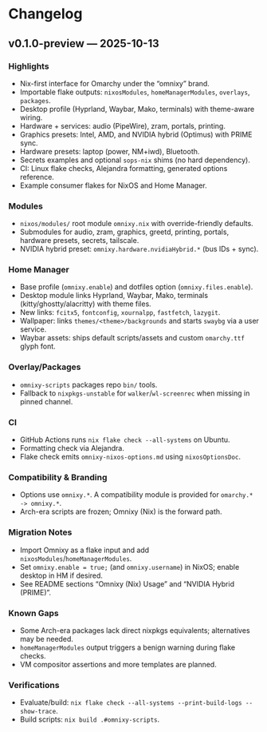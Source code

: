 # Changelog

## v0.1.0-preview — 2025-10-13

### Highlights
- Nix-first interface for Omarchy under the “omnixy” brand.
- Importable flake outputs: `nixosModules`, `homeManagerModules`, `overlays`, `packages`.
- Desktop profile (Hyprland, Waybar, Mako, terminals) with theme-aware wiring.
- Hardware + services: audio (PipeWire), zram, portals, printing.
- Graphics presets: Intel, AMD, and NVIDIA hybrid (Optimus) with PRIME sync.
- Hardware presets: laptop (power, NM+iwd), Bluetooth.
- Secrets examples and optional `sops-nix` shims (no hard dependency).
- CI: Linux flake checks, Alejandra formatting, generated options reference.
- Example consumer flakes for NixOS and Home Manager.

### Modules
- `nixos/modules/` root module `omnixy.nix` with override-friendly defaults.
- Submodules for audio, zram, graphics, greetd, printing, portals, hardware presets, secrets, tailscale.
- NVIDIA hybrid preset: `omnixy.hardware.nvidiaHybrid.*` (bus IDs + sync).

### Home Manager
- Base profile (`omnixy.enable`) and dotfiles option (`omnixy.files.enable`).
- Desktop module links Hyprland, Waybar, Mako, terminals (kitty/ghostty/alacritty) with theme files.
- New links: `fcitx5`, `fontconfig`, `xournalpp`, `fastfetch`, `lazygit`.
- Wallpaper: links `themes/<theme>/backgrounds` and starts `swaybg` via a user service.
- Waybar assets: ships default scripts/assets and custom `omarchy.ttf` glyph font.

### Overlay/Packages
- `omnixy-scripts` packages repo `bin/` tools.
- Fallback to `nixpkgs-unstable` for `walker`/`wl-screenrec` when missing in pinned channel.

### CI
- GitHub Actions runs `nix flake check --all-systems` on Ubuntu.
- Formatting check via Alejandra.
- Flake check emits `omnixy-nixos-options.md` using `nixosOptionsDoc`.

### Compatibility & Branding
- Options use `omnixy.*`. A compatibility module is provided for `omarchy.* -> omnixy.*`.
- Arch-era scripts are frozen; Omnixy (Nix) is the forward path.

### Migration Notes
- Import Omnixy as a flake input and add `nixosModules`/`homeManagerModules`.
- Set `omnixy.enable = true;` (and `omnixy.username`) in NixOS; enable desktop in HM if desired.
- See README sections “Omnixy (Nix) Usage” and “NVIDIA Hybrid (PRIME)”.

### Known Gaps
- Some Arch-era packages lack direct nixpkgs equivalents; alternatives may be needed.
- `homeManagerModules` output triggers a benign warning during flake checks.
- VM compositor assertions and more templates are planned.

### Verifications
- Evaluate/build: `nix flake check --all-systems --print-build-logs --show-trace`.
- Build scripts: `nix build .#omnixy-scripts`.

